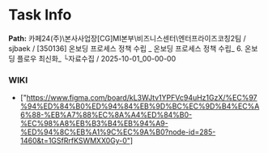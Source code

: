 # Task Info

**Path:** 카페24(주)\본사사업장\[CG]MI본부\비즈니스센터\엔터프라이즈코칭2팀 / sjbaek / [350136] 온보딩 프로세스 정책 수립 _ 온보딩 프로세스 정책 수립_ 6. 온보딩 플로우 최신화_ └자료수집 / 2025-10-01_00-00-00

### WIKI
- ["https://www.figma.com/board/kL3WJtv1YPFVc94uHz1GzX/%EC%97%94%ED%84%B0%ED%94%84%EB%9D%BC%EC%9D%B4%EC%A6%88-%EB%A7%88%EC%8A%A4%ED%84%B0-%EC%98%A8%EB%B3%B4%EB%94%A9-%ED%94%8C%EB%A1%9C%EC%9A%B0?node-id=285-1460&t=1GSfRrfKSWMXX0Gy-0"]

